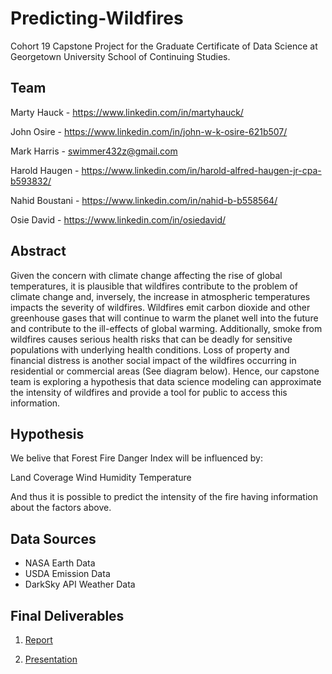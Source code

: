 # Predicting-Wildfires
Cohort 19 Capstone Project for the Graduate Certificate of Data Science at Georgetown University School of Continuing Studies.
## Team
Marty Hauck - https://www.linkedin.com/in/martyhauck/

John Osire - https://www.linkedin.com/in/john-w-k-osire-621b507/

Mark Harris - swimmer432z@gmail.com

Harold Haugen - https://www.linkedin.com/in/harold-alfred-haugen-jr-cpa-b593832/

Nahid Boustani - https://www.linkedin.com/in/nahid-b-b558564/

Osie David - https://www.linkedin.com/in/osiedavid/
## Abstract
Given the concern with climate change affecting the rise of global temperatures, it is plausible that wildfires
contribute to the problem of climate change and, inversely, the increase in atmospheric temperatures
impacts the severity of wildfires. Wildfires emit carbon dioxide and other greenhouse gases that will
continue to warm the planet well into the future and contribute to the ill-effects of global warming.
Additionally, smoke from wildfires causes serious health risks that can be deadly for sensitive populations
with underlying health conditions. Loss of property and financial distress is another social impact of the
wildfires occurring in residential or commercial areas (See diagram below). Hence, our capstone team is
exploring a hypothesis that data science modeling can approximate the intensity of wildfires and provide a tool for public to access this information.
## Hypothesis
We belive that Forest Fire Danger Index will be influenced by:

Land Coverage
Wind
Humidity
Temperature

And thus it is possible to predict the intensity of the fire having information about the factors above.
## Data Sources
- NASA Earth Data
- USDA Emission Data
- DarkSky API Weather Data
## Final Deliverables
1. [Report](https://github.com/georgetown-analytics/Predicting-Wildfires/blob/master/Predicting%20Wildfires%20Final%20Report.pdf) 

2. [Presentation](https://github.com/georgetown-analytics/Predicting-Wildfires/blob/master/Predicting_Wildfires_%20Presentation_Cohort_19.pdf)
